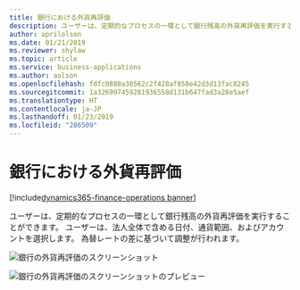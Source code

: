 ```yaml
---
title: 銀行における外貨再評価
description: ユーザーは、定期的なプロセスの一環として銀行残高の外貨再評価を実行することができます。
author: aprilolson
ms.date: 01/21/2019
ms.reviewer: shylaw
ms.topic: article
ms.service: business-applications
ms.author: aolson
ms.openlocfilehash: fdfc0880a30562c2f428af858e42d3d13fac8245
ms.sourcegitcommit: 1a326997459281936558d131b647fad3a28e5aef
ms.translationtype: HT
ms.contentlocale: ja-JP
ms.lasthandoff: 01/23/2019
ms.locfileid: "286509"
---
```

#  <a name="bank-foreign-currency-revaluation"></a>銀行における外貨再評価
[!include[dynamics365-finance-operations banner](../includes/dynamics365-finance-operations.md)]


ユーザーは、定期的なプロセスの一環として銀行残高の外貨再評価を実行することができます。 ユーザーは、法人全体で含める日付、通貨範囲、およびアカウントを選択します。 為替レートの差に基づいて調整が行われます。 

![銀行の外貨再評価のスクリーンショット](media/foreign-currency-revaluation.png "銀行の外貨再評価のスクリーンショット")

![銀行の外貨再評価のスクリーンショットのプレビュー](media/foreign-currency-revaluation-preview.png "銀行の外貨再評価のスクリーンショットのプレビュー")
